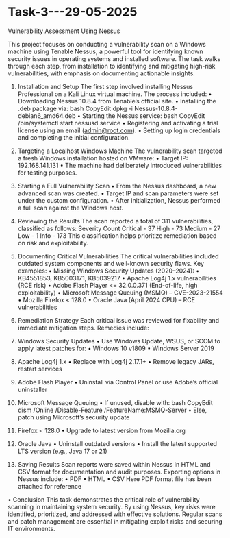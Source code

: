 # Task-3---29-05-2025

Vulnerability Assessment Using Nessus

This project focuses on conducting a vulnerability scan on a Windows machine using Tenable Nessus, a powerful tool for identifying known security issues 
in operating systems and installed software. The task walks through each step, from installation to identifying and mitigating high-risk vulnerabilities, 
with emphasis on documenting actionable insights.

1. Installation and Setup
 The first step involved installing Nessus Professional on a Kali Linux virtual machine. The process included:
 •	Downloading Nessus 10.8.4 from Tenable’s official site.
 •	Installing the .deb package via:
      bash 
      CopyEdit
      dpkg -i Nessus-10.8.4-debian6_amd64.deb
 •	Starting the Nessus service:
      bash
      CopyEdit
      /bin/systemctl start nessusd.service
 •	Registering and activating a trial license using an email (admin@root.com).
 •	Setting up login credentials and completing the initial configuration.

3. Targeting a Localhost Windows Machine
 The vulnerability scan targeted a fresh Windows installation hosted on VMware:
 •	Target IP: 192.168.141.131
 •	The machine had deliberately introduced vulnerabilities for testing purposes.

4. Starting a Full Vulnerability Scan
 •	From the Nessus dashboard, a new advanced scan was created.
 •	Target IP and scan parameters were set under the custom configuration.
 •	After initialization, Nessus performed a full scan against the Windows host.
5. Reviewing the Results
 The scan reported a total of 311 vulnerabilities, classified as follows:
  Severity	Count
    Critical - 37
    High -     73
    Medium -   27
    Low	 -     1
    Info -     173
This classification helps prioritize remediation based on risk and exploitability.

6. Documenting Critical Vulnerabilities
 The critical vulnerabilities included outdated system components and well-known security flaws. Key examples:
•	Missing Windows Security Updates (2020–2024):
• KB4551853, KB5003171, KB5039217
•	Apache Log4j 1.x vulnerabilities (RCE risk)
•	Adobe Flash Player <= 32.0.0.371 (End-of-life, high exploitability)
•	Microsoft Message Queuing (MSMQ) – CVE-2023-21554
•	Mozilla Firefox < 128.0
•	Oracle Java (April 2024 CPU) – RCE vulnerabilities

7. Remediation Strategy
 Each critical issue was reviewed for fixability and immediate mitigation steps. Remedies include:
 1. Windows Security Updates
 •	Use Windows Update, WSUS, or SCCM to apply latest patches for:
   •	Windows 10 v1809
   •	Windows Server 2019
2. Apache Log4j 1.x
   •	Replace with Log4j 2.17.1+
   •	Remove legacy JARs, restart services
3. Adobe Flash Player
   •	Uninstall via Control Panel or use Adobe’s official uninstaller
4. Microsoft Message Queuing
   •	If unused, disable with:
bash
CopyEdit
dism /Online /Disable-Feature /FeatureName:MSMQ-Server
   •	Else, patch using Microsoft’s security update
5. Firefox < 128.0
   •	Upgrade to latest version from Mozilla.org 
6. Oracle Java
   •	Uninstall outdated versions
   •	Install the latest supported LTS version (e.g., Java 17 or 21)
7. Saving Results
Scan reports were saved within Nessus in HTML and CSV format for documentation and audit purposes. Exporting options in Nessus include:
   •	PDF
   •	HTML
   •	CSV
Here PDF format file has been attached for reference

•	Conclusion
This task demonstrates the critical role of vulnerability scanning in maintaining system security. By using Nessus, key risks were identified, prioritized,
and addressed with effective solutions. Regular scans and patch management are essential in mitigating exploit risks and securing IT environments.
